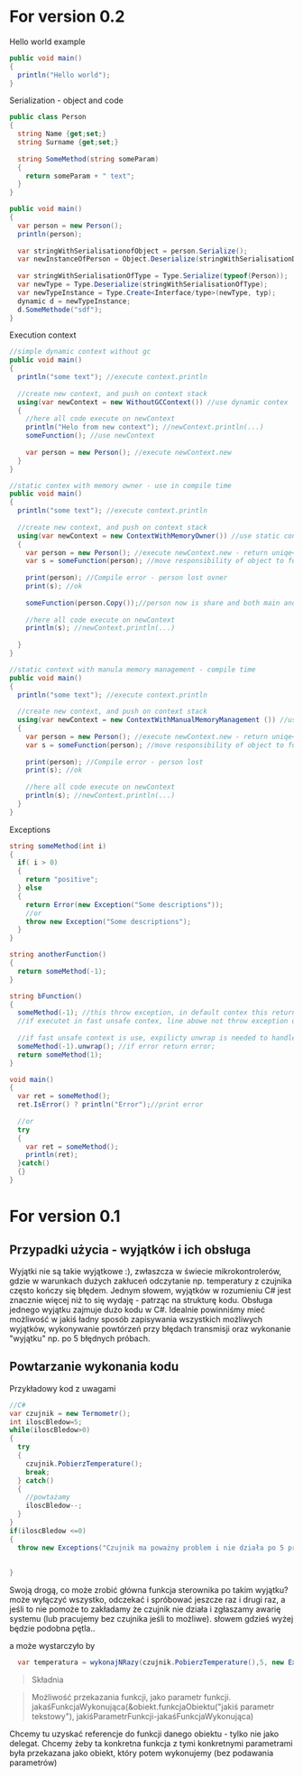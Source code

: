 # For version 0.2
Hello world example
``` C#
public void main()
{
  println("Hello world");
}
```

Serialization - object and code
``` C#
public class Person
{
  string Name {get;set;}
  string Surname {get;set;}
  
  string SomeMethod(string someParam)
  {
    return someParam + " text";
  }
}

public void main()
{
  var person = new Person();
  println(person); 
  
  var stringWithSerialisationofObject = person.Serialize();
  var newInstanceOfPerson = Object.Deserialize(stringWithSerialisationData);
  
  var stringWithSerialisationOfType = Type.Serialize(typeof(Person));
  var newType = Type.Deserialize(stringWithSerialisationOfType);
  var newTypeInstance = Type.Create<Interface/type>(newType, typ); 
  dynamic d = newTypeInstance;
  d.SomeMethode("sdf"); 
}
```

Execution context
``` C#
//simple dynamic context without gc
public void main()
{
  println("some text"); //execute context.println
  
  //create new context, and push on context stack
  using(var newContext = new WithoutGCContext()) //use dynamic contex
  {
    //here all code execute on newContext
    println("Helo from new context"); //newContext.println(...)
    someFunction(); //use newContext
    
    var person = new Person(); //execute newContext.new
  }  
}

//static contex with memory owner - use in compile time
public void main()
{
  println("some text"); //execute context.println
  
  //create new context, and push on context stack
  using(var newContext = new ContextWithMemoryOwner()) //use static context used in compile time
  {
    var person = new Person(); //execute newContext.new - return uniqe<Person>
    var s = someFunction(person); //move responsibility of object to function
    
    print(person); //Compile error - person lost ovner
    print(s); //ok
    
    someFunction(person.Copy());//person now is share and both main and somefunction responsibility for it
    
    //here all code execute on newContext
    println(s); //newContext.println(...)     
    
  }  
}

//static context with manula memory management - compile time
public void main()
{
  println("some text"); //execute context.println
  
  //create new context, and push on context stack
  using(var newContext = new ContextWithManualMemoryManagement ()) //use static context used in compile time
  {
    var person = new Person(); //execute newContext.new - return uniqe<Person>
    var s = someFunction(person); //move responsibility of object to function
    
    print(person); //Compile error - person lost 
    print(s); //ok
    
    //here all code execute on newContext
    println(s); //newContext.println(...)
  }  
}
```

Exceptions
``` C#
string someMethod(int i)
{
  if( i > 0)
  {
    return "positive";
  } else
  {
    return Error(new Exception("Some descriptions"));
    //or
    throw new Exception("Some descriptions");
  }
}

string anotherFunction()
{
  return someMethod(-1);
}

string bFunction()
{
  someMethod(-1); //this throw exception, in default contex this return error and exit function;
  //if executet in fast unsafe contex, line abowe not throw exception until explicity unwrap.
  
  //if fast unsafe context is use, expilicty unwrap is needed to handle error
  someMethod(-1).unwrap(); //if error return error;
  return someMethod(1);
}

void main()
{
  var ret = someMethod();
  ret.IsError() ? println("Error");//print error
  
  //or
  try
  {
    var ret = someMethod();
    println(ret);
  }catch()
  {}
}


```

# For version 0.1

## Przypadki użycia - wyjątków i ich obsługa

Wyjątki nie są takie wyjątkowe :), zwłaszcza w świecie mikrokontrolerów, gdzie w warunkach dużych zakłuceń odczytanie np. temperatury z czujnika często kończy się błędem.
Jednym słowem, wyjątków w rozumieniu C# jest znacznie więcej niż to się wydaję - patrząc na strukturę kodu.
Obsługa jednego wyjątku zajmuje dużo kodu w C#.
Idealnie powinniśmy mieć możliwość w jakiś ładny sposób zapisywania wszystkich możliwych wyjątków, wykonywanie powtórzeń przy błędach transmisji
oraz wykonanie "wyjątku" np. po 5 błędnych próbach.

## Powtarzanie wykonania kodu
Przykładowy kod z uwagami

``` C#
//C#
var czujnik = new Termometr();
int iloscBledow=5;
while(iloscBledow>0)
{
  try
  {
    czujnik.PobierzTemperature();
    break;
  } catch()
  {
    //powtażamy
    iloscBledow--;  
  }
}
if(iloscBledow <=0)
{
  throw new Exceptions("Czujnik ma poważny problem i nie działa po 5 próbach"); 
  
  
}

```

Swoją drogą, co może zrobić główna funkcja sterownika po takim wyjątku?
może wyłączyć wszystko, odczekać i spróbować jeszcze raz i drugi raz,
a jeśli to nie pomoże to zakładamy że czujnik nie działa i zgłaszamy awarię systemu (lub pracujemy bez czujnika jeśli to możliwe).
słowem gdzieś wyżej będzie podobna pętla..

a może wystarczyło by
``` C#
  var temperatura = wykonajNRazy(czujnik.PobierzTemperature(),5, new Exceptions("Czujnik ma poważny problem i nie działa po 5 próbach")); 
```

> Składnia

> Możliwość przekazania funkcji, jako parametr funkcji.
> jakaśFunkcjaWykonująca(&obiekt.funkcjaObiektu("jakiś parametr tekstowy"), jakiśParametrFunkcji-jakaśFunkcjaWykonująca)

Chcemy tu uzyskać referencje do funkcji danego obiektu - tylko nie jako delegat. Chcemy żeby ta konkretna funkcja z tymi konkretnymi parametrami 
była przekazana jako obiekt, który potem wykonujemy (bez podawania parametrów)
